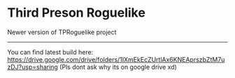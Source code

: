 # Third Preson Roguelike
Newer version of TPRoguelike project

------------------------------------------------------
You can find latest build here: https://drive.google.com/drive/folders/1IXmEkEcZUrtlAx6KNEAprszbZtM7uzDJ?usp=sharing
(Pls dont ask why its on google drive xd)
